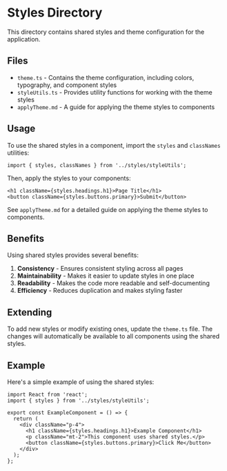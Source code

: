 # Styles Directory

This directory contains shared styles and theme configuration for the application.

## Files

- `theme.ts` - Contains the theme configuration, including colors, typography, and component styles
- `styleUtils.ts` - Provides utility functions for working with the theme styles
- `applyTheme.md` - A guide for applying the theme styles to components

## Usage

To use the shared styles in a component, import the `styles` and `classNames` utilities:

```tsx
import { styles, classNames } from '../styles/styleUtils';
```

Then, apply the styles to your components:

```tsx
<h1 className={styles.headings.h1}>Page Title</h1>
<button className={styles.buttons.primary}>Submit</button>
```

See `applyTheme.md` for a detailed guide on applying the theme styles to components.

## Benefits

Using shared styles provides several benefits:

1. **Consistency** - Ensures consistent styling across all pages
2. **Maintainability** - Makes it easier to update styles in one place
3. **Readability** - Makes the code more readable and self-documenting
4. **Efficiency** - Reduces duplication and makes styling faster

## Extending

To add new styles or modify existing ones, update the `theme.ts` file. The changes will automatically be available to all components using the shared styles.

## Example

Here's a simple example of using the shared styles:

```tsx
import React from 'react';
import { styles } from '../styles/styleUtils';

export const ExampleComponent = () => {
  return (
    <div className="p-4">
      <h1 className={styles.headings.h1}>Example Component</h1>
      <p className="mt-2">This component uses shared styles.</p>
      <button className={styles.buttons.primary}>Click Me</button>
    </div>
  );
};
``` 